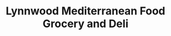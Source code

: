 ---
title: "Lynnwood Mediterranean Food Grocery and Deli"
url: /lynnwood/lynnwood-mediterranean-food-grocery-and-deli/
shop: Lebensmittel
---